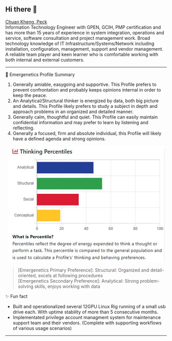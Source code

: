 ## Hi there 👋

<!--
**whalezup/whalezup** is a ✨ _special_ ✨ repository because its `README.md` (this file) appears on your GitHub profile.

Here are some ideas to get you started:

- 🔭 I’m currently working on ...
- 🌱 I’m currently learning ...
- 👯 I’m looking to collaborate on ...
- 🤔 I’m looking for help with ...
- 💬 Ask me about ...
- 📫 How to reach me: ...
- 😄 Pronouns: ...
- ⚡ Fun fact: ...
-->
[Chuan Kheng, Peck](https://github.com/whalezup/OT_ICS/wiki) <br>
Information Technology Engineer with GPEN, GCIH, PMP certification and has more than 15 years of experience in system integration, operations and service, software consultation and project management work. Broad technology knowledge of IT Infrastructure/Systems/Network including installation, configuration, management, support and vendor management. A reliable team player and keen learner who is comfortable working with both internal and external customers.

<hr>

🌱 Emergenetics Profile Summary <br>
1. Generally amiable, easygoing and supportive. This Profile prefers to prevent confrontation and probably keeps opinions internal in order to keep the peace.
2. An Analytical/Structural thinker is energized by data, both big picture and details. This Profile likely prefers to study a subject in depth and approach problems in an organized and detailed manner.
3. Generally calm, thoughtful and quiet. This Profile can easily maintain confidential information and may prefer to learn by listening and reflecting.
4. Generally a focused, firm and absolute individual, this Profile will likely have a defined agenda and strong opinions.
<p align="center"><img src="https://github.com/whalezup/whalezup/blob/main/blob/web/img/ThinkingPercentiles.JPG"></p>

 > [Emergenetics Primary Preference]: Structural: Organized and detail-oriented, excels at following procedures<br>
 > [Emergenetics Secondary Preference]: Analytical: Strong problem-solving skills, enjoys working with data

✨  Fun fact
* Built and operationalized several 12GPU Linux Rig running of a small usb drive each. With uptime stability of more than 5 consecutive months.
* Implementated privilege account managment system for maintenance support team and their vendors. (Complete with supporting workflows of various usage scenarios)

<hr>
